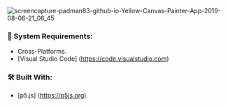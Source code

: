 ![screencapture-padman83-github-io-Yellow-Canvas-Painter-App-2019-08-06-21_06_45](https://user-images.githubusercontent.com/45048950/62822929-ff1f5500-bbbc-11e9-8c64-37b78a60b31a.png)

### 🧰 System Requirements:

* Cross-Platforms.
* [Visual Studio Code] (https://code.visualstudio.com)

### 🛠️ Built With:

* [p5.js] (https://p5js.org)



